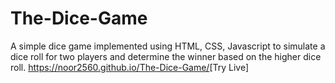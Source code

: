 # The-Dice-Game
A simple dice game implemented using HTML, CSS, Javascript to simulate a dice roll for two players and determine the winner based on the higher dice roll.
<https://noor2560.github.io/The-Dice-Game/>[Try Live]
